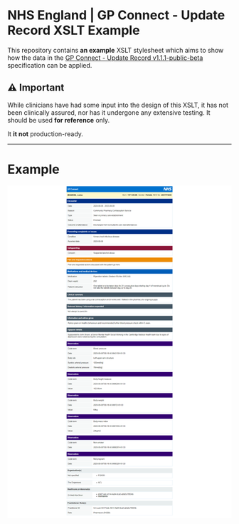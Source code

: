 # NHS England | GP Connect - Update Record XSLT Example
This repository contains **an example** XSLT stylesheet which aims to show how the data in the [GP Connect - Update Record v1.1.1-public-beta](https://simplifier.net/guide/gp-connect--update-record--itk3/Home/Introduction/Release-notes?version=1.1.1-public-beta) specification can be applied.

## :warning: Important
While clinicians have had some input into the design of this XSLT, it has not been clinically assured, nor has it undergone any extensive testing. It should be used **for reference** only.

It **it not** production-ready.


---

# Example

![Example render](example-render.png)
